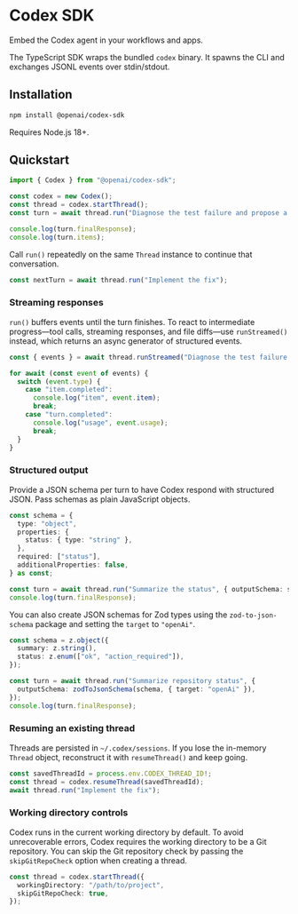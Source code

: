 # Codex SDK

Embed the Codex agent in your workflows and apps.

The TypeScript SDK wraps the bundled `codex` binary. It spawns the CLI and exchanges JSONL events over stdin/stdout.

## Installation

```bash
npm install @openai/codex-sdk
```

Requires Node.js 18+.

## Quickstart

```typescript
import { Codex } from "@openai/codex-sdk";

const codex = new Codex();
const thread = codex.startThread();
const turn = await thread.run("Diagnose the test failure and propose a fix");

console.log(turn.finalResponse);
console.log(turn.items);
```

Call `run()` repeatedly on the same `Thread` instance to continue that conversation.

```typescript
const nextTurn = await thread.run("Implement the fix");
```

### Streaming responses

`run()` buffers events until the turn finishes. To react to intermediate progress—tool calls, streaming responses, and file diffs—use `runStreamed()` instead, which returns an async generator of structured events.

```typescript
const { events } = await thread.runStreamed("Diagnose the test failure and propose a fix");

for await (const event of events) {
  switch (event.type) {
    case "item.completed":
      console.log("item", event.item);
      break;
    case "turn.completed":
      console.log("usage", event.usage);
      break;
  }
}
```

### Structured output

Provide a JSON schema per turn to have Codex respond with structured JSON. Pass schemas as
plain JavaScript objects.


```typescript
const schema = {
  type: "object",
  properties: {
    status: { type: "string" },
  },
  required: ["status"],
  additionalProperties: false,
} as const;

const turn = await thread.run("Summarize the status", { outputSchema: schema });
console.log(turn.finalResponse);
```

You can also create JSON schemas for Zod types using the `zod-to-json-schema` package and setting the `target` to `"openAi"`.

```typescript
const schema = z.object({
  summary: z.string(),
  status: z.enum(["ok", "action_required"]),
});

const turn = await thread.run("Summarize repository status", {
  outputSchema: zodToJsonSchema(schema, { target: "openAi" }),
});
console.log(turn.finalResponse);
```

### Resuming an existing thread

Threads are persisted in `~/.codex/sessions`. If you lose the in-memory `Thread` object, reconstruct it with `resumeThread()` and keep going.

```typescript
const savedThreadId = process.env.CODEX_THREAD_ID!;
const thread = codex.resumeThread(savedThreadId);
await thread.run("Implement the fix");
```

### Working directory controls

Codex runs in the current working directory by default. To avoid unrecoverable errors, Codex requires the working directory to be a Git repository. You can skip the Git repository check by passing the `skipGitRepoCheck` option when creating a thread. 

```typescript
const thread = codex.startThread({
  workingDirectory: "/path/to/project",
  skipGitRepoCheck: true,
});
```
